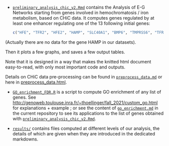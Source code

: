 - [`preliminary_analysis_chic_v2.Rmd`](preliminary_analysis_chic_v2.Rmd) contains the Analysis of E-G Networks starting from genes involved in hemochromatosis / iron metabolism, based on CHiC data. It computes genes regulated by at least one enhancer regulating one of the 13 following initial genes:

  ```R
  c("HFE", "TFR2", "HFE2", "HAMP", "SLC40A1", "BMP6", "TMPRSS6", "TFRC", "SLC11A2", "CYBRD1", "NEO1", "CIAPIN1", "SLC39A14")
  ```

(Actually there are no data for the gene HAMP in our datasets).

Then it plots a few graphs, and saves a few output tables.

Note that it is designed in a way that makes the knitted html document easy-to-read, with only most important code and outputs.

Details on CHiC data pre-processing can be found in [`preprocess_data.md`](preprocess_data.md) or here in [preprocess_data.html](preprocess_data.html).

- [`GO_enrichment_FDR.R`](GO_enrichment_FDR.R) is a script to compute GO enrichment of any list of genes. See http://genoweb.toulouse.inra.fr/~thoellinger/fall_2021/custom_go.html for explanations + example ; or see the content of [`go_enrichment.md`](go_enrichment.md) in the current repository to see its applications to the list of genes obtained with [`preliminary_analysis_chic_v2.Rmd`](preliminary_analysis_chic_v2.Rmd).

- [`results/`](results/) contains files computed at different levels of our analysis, the details of which are given when they are introduced in the dedicated markdowns.

